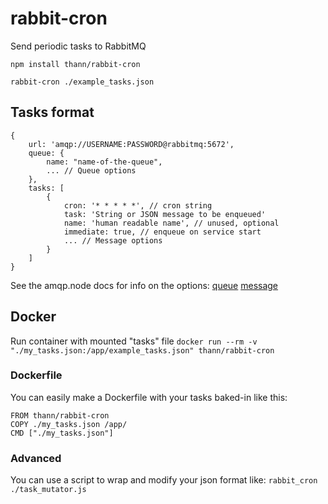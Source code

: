 # rabbit-cron
Send periodic tasks to RabbitMQ

`npm install thann/rabbit-cron`

`rabbit-cron ./example_tasks.json`

## Tasks format
```
{
	url: 'amqp://USERNAME:PASSWORD@rabbitmq:5672',
	queue: {
		name: "name-of-the-queue",
		... // Queue options
	},
	tasks: [
		{
			cron: '* * * * *', // cron string
			task: 'String or JSON message to be enqueued'
			name: 'human readable name', // unused, optional
			immediate: true, // enqueue on service start
			... // Message options
		}
	]
}
```
See the amqp.node docs for info on the options:
[queue](https://www.squaremobius.net/amqp.node/channel_api.html#channel_assertQueue)
[message](https://www.squaremobius.net/amqp.node/channel_api.html#channel_publish)

## Docker
Run container with mounted "tasks" file
`docker run --rm -v "./my_tasks.json:/app/example_tasks.json" thann/rabbit-cron`

### Dockerfile
You can easily make a Dockerfile with your tasks baked-in like this:
```
FROM thann/rabbit-cron
COPY ./my_tasks.json /app/
CMD ["./my_tasks.json"]
```

### Advanced
You can use a script to wrap and modify your json format like: `rabbit_cron ./task_mutator.js`

